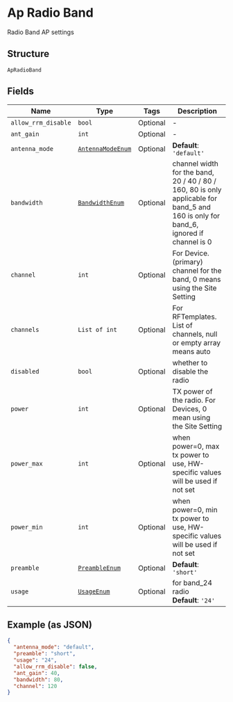 
# Ap Radio Band

Radio Band AP settings

## Structure

`ApRadioBand`

## Fields

| Name | Type | Tags | Description |
|  --- | --- | --- | --- |
| `allow_rrm_disable` | `bool` | Optional | - |
| `ant_gain` | `int` | Optional | - |
| `antenna_mode` | [`AntennaModeEnum`](../../doc/models/antenna-mode-enum.md) | Optional | **Default**: `'default'` |
| `bandwidth` | [`BandwidthEnum`](../../doc/models/bandwidth-enum.md) | Optional | channel width for the band, 20 / 40 / 80 / 160, 80 is only applicable for band_5 and 160 is only for band_6, ignored if channel is 0 |
| `channel` | `int` | Optional | For Device. (primary) channel for the band, 0 means using the Site Setting |
| `channels` | `List of int` | Optional | For RFTemplates. List of channels, null or empty array means auto |
| `disabled` | `bool` | Optional | whether to disable the radio |
| `power` | `int` | Optional | TX power of the radio. For Devices, 0 mean using the Site Setting |
| `power_max` | `int` | Optional | when power=0, max tx power to use, HW-specific values will be used if not set |
| `power_min` | `int` | Optional | when power=0, min tx power to use, HW-specific values will be used if not set |
| `preamble` | [`PreambleEnum`](../../doc/models/preamble-enum.md) | Optional | **Default**: `'short'` |
| `usage` | [`UsageEnum`](../../doc/models/usage-enum.md) | Optional | for band_24 radio<br>**Default**: `'24'` |

## Example (as JSON)

```json
{
  "antenna_mode": "default",
  "preamble": "short",
  "usage": "24",
  "allow_rrm_disable": false,
  "ant_gain": 40,
  "bandwidth": 80,
  "channel": 120
}
```


